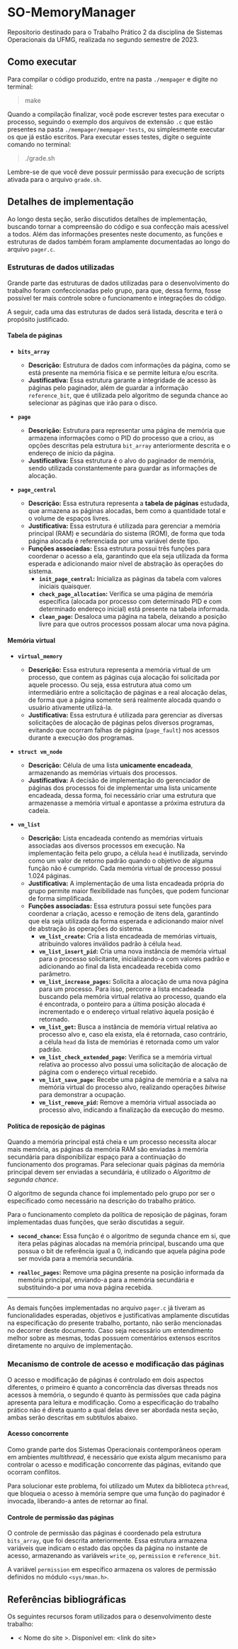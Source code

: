 # SO-MemoryManager
Repositorio destinado para o Trabalho Prático 2 da disciplina de Sistemas Operacionais da UFMG, realizada no segundo semestre de 2023.

## Como executar
Para compilar o código produzido, entre na pasta `./mempager` e digite no terminal:

> make

Quando a compilação finalizar, você pode escrever testes para executar o processo, seguindo o exemplo dos arquivos de extensão `.c` que estão presentes na pasta `./mempager/mempager-tests`, ou simplesmente executar os que já estão escritos. Para executar esses testes, digite o seguinte comando no terminal:

> ./grade.sh

Lembre-se de que você deve possuir permissão para execução de scripts ativada para o arquivo `grade.sh`.

## Detalhes de implementação
Ao longo desta seção, serão discutidos detalhes de implementação, buscando tornar a compreensão do código e sua confecção mais acessível a todos. Além das informações presentes neste documento, as funções e estruturas de dados também foram amplamente documentadas ao longo do arquivo `pager.c`.

### Estruturas de dados utilizadas
Grande parte das estruturas de dados utilizadas para o desenvolvimento do trabalho foram confeccionadas pelo grupo, para que, dessa forma, fosse possível ter mais controle sobre o funcionamento e integrações do código. 

A seguir, cada uma das estruturas de dados será listada, descrita e terá o propósito justificado.

#### Tabela de páginas
- **`bits_array`**
    - **Descrição:** Estrutura de dados com informações da página, como se está presente na memória física e se permite leitura e/ou escrita.
    - **Justificativa:** Essa estrutura garante a integridade de acesso às páginas pelo paginador, além de guardar a informação `reference_bit`, que é utilizada pelo algoritmo de segunda chance ao selecionar as páginas que irão para o disco.

- **`page`**
    - **Descrição:** Estrutura para representar uma página de memória que armazena informações como o PID do processo que a criou, as opções descritas pela estrutura `bit_array` anteriormente descrita e o endereço de início da página.
    - **Justificativa:** Essa estrutura é o alvo do paginador de memória, sendo utilizada constantemente para guardar as informações de alocação.

- **`page_central`**
    - **Descrição:** Essa estrutura representa a **tabela de páginas** estudada, que armazena as páginas alocadas, bem como a quantidade total e o volume de espaços livres.
    - **Justificativa:** Essa estrutura é utilizada para gerenciar a memória principal (RAM) e secundária do sistema (ROM), de forma que toda página alocada é referenciada por uma variável deste tipo.
    - **Funções associadas:** Essa estrutura possui três funções para coordenar o acesso a ela, garantindo que ela seja utilizada da forma esperada e adicionando maior nível de abstração às operações do sistema.
        - **`init_page_central`:** Inicializa as páginas da tabela com valores iniciais quaisquer.
        - **`check_page_allocation`:** Verifica se uma página de memória específica (alocada por processo com determinado PID e com determinado endereço inicial) está presente na tabela informada.
        - **`clean_page`:** Desaloca uma página na tabela, deixando a posição livre para que outros processos possam alocar uma nova página.

#### Memória virtual
- **`virtual_memory`**
    - **Descrição:** Essa estrutura representa a memória virtual de um processo, que contem as páginas cuja alocação foi solicitada por aquele processo. Ou seja, essa estrutura atua como um intermediário entre a solicitação de páginas e a real alocação delas, de forma que a página somente será realmente alocada quando o usuário ativamente utilizá-la.
    - **Justificativa:** Essa estrutura é utilizada para gerenciar as diversas solicitações de alocação de páginas pelos diversos programas, evitando que ocorram falhas de página (`page_fault`) nos acessos durante a execução dos programas.

- **`struct vm_node`**
    - **Descrição:** Célula de uma lista **unicamente encadeada**, armazenando as memórias virtuais dos processos.
    - **Justificativa:** A decisão de implementação do gerenciador de páginas dos processos foi de implementar uma lista unicamente encadeada, dessa forma, foi necessário criar uma estrutura que armazenasse a memória virtual e apontasse a próxima estrutura da cadeia.

- **`vm_list`**
    - **Descrição:** Lista encadeada contendo as memórias virtuais associadas aos diversos processos em execução. Na implementação feita pelo grupo, a célula `head` é inutilizada, servindo como um valor de retorno padrão quando o objetivo de alguma função não é cumprido. Cada memória virtual de processo possui 1.024 páginas.
    - **Justificativa:** A implementação de uma lista encadeada própria do grupo permite maior flexibilidade nas funções, que podem funcionar de forma simplificada.
    - **Funções associadas:** Essa estrutura possui sete funções para coordenar a criação, acesso e remoção de itens dela, garantindo que ela seja utilizada da forma esperada e adicionando maior nível de abstração às operações do sistema.
        - **`vm_list_create`:** Cria a lista encadeada de memórias virtuais, atribuindo valores inválidos padrão à célula `head`.
        - **`vm_list_insert_pid`:** Cria uma nova instância de memória virtual para o processo solicitante, inicializando-a com valores padrão e adicionando ao final da lista encadeada recebida como parâmetro.
        - **`vm_list_increase_pages`:** Solicita a alocação de uma nova página para um processo. Para isso, percorre a lista encadeada buscando pela memória virtual relativa ao processo, quando ela é encontrada, o ponteiro para a última posição alocada é incrementado e o endereço virtual relativo àquela posição é retornado.
        - **`vm_list_get`:** Busca a instância de memória virtual relativa ao processo alvo e, caso ela exista, ela é retornada, caso contrário, a célula `head` da lista de memórias é retornada como um valor padrão.
        - **`vm_list_check_extended_page`:** Verifica se a memória virtual relativa ao processo alvo possui uma solicitação de alocação de página com o endereço virtual recebido.
        - **`vm_list_save_page`:** Recebe uma página de memória e a salva na memória virtual do processo alvo, realizando operações *bitwise* para demonstrar a ocupação.
        - **`vm_list_remove_pid`:** Remove a memória virtual associada ao processo alvo, indicando a finalização da execução do mesmo.

#### Política de reposição de páginas
Quando a memória principal está cheia e um processo necessita alocar mais memória, as páginas da memória RAM são enviadas à memória secundária para disponibilizar espaço para a continuação do funcionamento dos programas. Para selecionar quais páginas da memória principal devem ser enviadas a secundária, é utilizado o *Algoritmo de segunda chance*.

O algoritmo de segunda chance foi implementado pelo grupo por ser o especificado como necessário na descrição do trabalho prático.


Para o funcionamento completo da política de reposição de páginas, foram implementadas duas funções, que serão discutidas a seguir.

- **`second_chance`:** Essa função é o algoritmo de segunda chance em si, que itera pelas páginas alocadas na memória principal, buscando uma que possua o bit de referência igual a 0, indicando que aquela página pode ser movida para a memória secundária.

- **`realloc_pages`:** Remove uma página presente na posição informada da memória principal, enviando-a para a memória secundária e substituindo-a por uma nova página recebida.

---

As demais funções implementadas no arquivo `pager.c` já tiveram as funcionalidades esperadas, objetivos e justificativas amplamente discutidas na especificação do presente trabalho, portanto, não serão mencionadas no decorrer deste documento. Caso seja necessário um entendimento melhor sobre as mesmas, todas possuem comentários extensos escritos diretamente no arquivo de implementação.

### Mecanismo de controle de acesso e modificação das páginas
O acesso e modificação de páginas é controlado em dois aspectos diferentes, o primeiro é quanto a concorrência das diversas threads nos acessos à memória, o segundo é quanto às permissões que cada página apresenta para leitura e modificação. Como a especificação do trabalho prático não é direta quanto a qual delas deve ser abordada nesta seção, ambas serão descritas em subtítulos abaixo.

#### Acesso concorrente
Como grande parte dos Sistemas Operacionais contemporâneos operam em ambientes *multithread*, é necessário que exista algum mecanismo para controlar o acesso e modificação concorrente das páginas, evitando que ocorram conflitos.

Para solucionar este problema, foi utilizado um Mutex da biblioteca `pthread`, que bloqueia o acesso à memória sempre que uma função do paginador é invocada, liberando-a antes de retornar ao final.

#### Controle de permissão das páginas
O controle de permissão das páginas é coordenado pela estrutura `bits_array`, que foi descrita anteriormente. Essa estrutura armazena variáveis que indicam o estado das opções da página no instante de acesso, armazenando as variáveis `write_op`, `permission` e `reference_bit`.

A variável `permission` em específico armazena os valores de permissão definidos no módulo `<sys/mman.h>`.

## Referências bibliográficas
Os seguintes recursos foram utilizados para o desenvolvimento deste trabalho:
- < Nome do site >. Disponível em: \<link do site\>